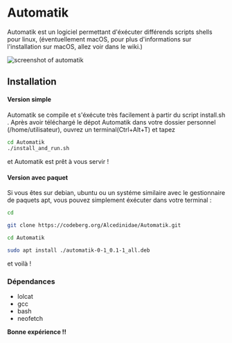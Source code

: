 # Automatik

Automatik est un logiciel permettant d'éxécuter différends scripts shells pour linux, (éventuellement macOS, pour plus d'informations sur l'installation sur macOS, allez voir dans le wiki.)

<img class="img1" src="https://codeberg.org/Alcedinidae/Automatik/raw/commit/981b6cef787492b2dd6877d08ca28a30539c498e/screenshots/mainwindow-resized.png" alt="screenshot of automatik">

## Installation 

#### Version simple

Automatik se compile et s'éxécute très facilement à partir du script install.sh .
Après avoir téléchargé le dépot Automatik dans votre dossier personnel (/home/utilisateur), ouvrez un terminal(Ctrl+Alt+T) et tapez
```bash
cd Automatik
./install_and_run.sh
```
et Automatik est prêt à vous servir !

#### Version avec paquet
Si vous êtes sur debian, ubuntu ou un systéme similaire avec le gestionnaire de paquets apt, vous pouvez simplement éxécuter dans votre terminal :
```bash
cd 

git clone https://codeberg.org/Alcedinidae/Automatik.git

cd Automatik

sudo apt install ./automatik-0-1_0.1-1_all.deb 
```
et voilà !


### Dépendances 

* lolcat
* gcc
* bash
* neofetch



**Bonne expérience !!**




